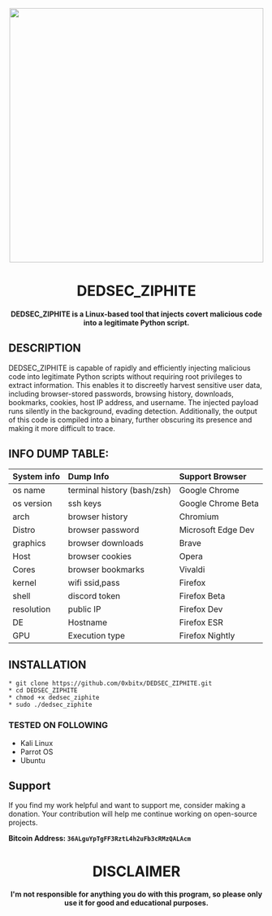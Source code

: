 
<p align="center">
<img src="https://media4.giphy.com/media/v1.Y2lkPTc5MGI3NjExc3Vka3U5cXhtaWhndXd1ejZ4d2M5NGQ4aWVkYWUzYmg1cTJ5M2NxYiZlcD12MV9pbnRlcm5hbF9naWZfYnlfaWQmY3Q9Zw/d3mn0OYWkFeegIa4/giphy.gif", width="500">
</p>
<h1 align="center"> DEDSEC_ZIPHITE</h1>
<h4 align="center">DEDSEC_ZIPHITE is a Linux-based tool that injects covert malicious code into a legitimate Python script.</h4>

## DESCRIPTION
DEDSEC_ZIPHITE is capable of rapidly and efficiently injecting malicious code into legitimate Python scripts without requiring root privileges to extract information. This enables it to discreetly harvest sensitive user data, including browser-stored passwords, browsing history, downloads, bookmarks, cookies, host IP address, and username. The injected payload runs silently in the background, evading detection. Additionally, the output of this code is compiled into a binary, further obscuring its presence and making it more difficult to trace.

## INFO DUMP TABLE:
  
| System info |  Dump Info       | Support Browser   | 
|:------------|:-----------------|:-------------------|
| os name     | terminal history (bash/zsh) | Google Chrome      | 
| os version  | ssh keys         | Google Chrome Beta | 
| arch        | browser history  | Chromium           |   
| Distro      | browser password | Microsoft Edge Dev | 
| graphics    | browser downloads| Brave              | 
| Host        | browser cookies  | Opera              |
| Cores       | browser bookmarks| Vivaldi            |
| kernel      | wifi ssid,pass   | Firefox            |
| shell       | discord token    | Firefox Beta       |
| resolution  | public IP        | Firefox Dev        |
| DE          | Hostname         | Firefox ESR        |
| GPU         | Execution type   | Firefox Nightly    |

## INSTALLATION 
    * git clone https://github.com/0xbitx/DEDSEC_ZIPHITE.git
    * cd DEDSEC_ZIPHITE
    * chmod +x dedsec_ziphite
    * sudo ./dedsec_ziphite

### TESTED ON FOLLOWING
* Kali Linux 
* Parrot OS
* Ubuntu

## Support

If you find my work helpful and want to support me, consider making a donation. Your contribution will help me continue working on open-source projects.

**Bitcoin Address: `36ALguYpTgFF3RztL4h2uFb3cRMzQALAcm`**

<h1 align="center"> DISCLAIMER </h1>

<h4 align="center">I'm not responsible for anything you do with this program, so please only use it for good and educational purposes. </h4>
